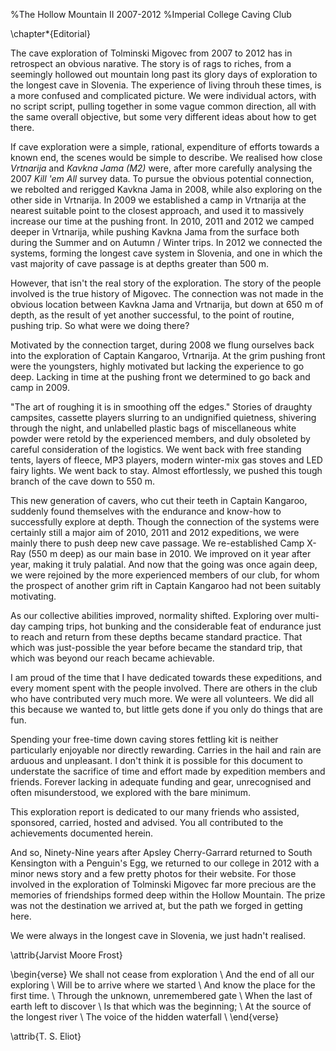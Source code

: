 %The Hollow Mountain II 2007-2012
%Imperial College Caving Club

\chapter*{Editorial}

The cave exploration of Tolminski Migovec from 2007 to 2012 has in retrospect an obvious narative. 
The story is of rags to riches, from a seemingly hollowed out mountain long past its glory days of exploration to the longest cave in Slovenia. 
The experience of living throuh these times, is a more confused and complicated picture. 
We were individual actors, with no script script, pulling together in some vague common direction, all with the same overall objective, but some very different ideas about how to get there. 

If cave exploration were a simple, rational, expenditure of efforts towards a known end, the scenes would be simple to describe. 
We realised how close *Vrtnarija* and *Kavkna Jama (M2)* were, after more carefully analysing the 2007 *Kill 'em All* survey data. 
To pursue the obvious potential connection, we rebolted and rerigged Kavkna Jama in 2008, while also exploring on the other side in Vrtnarija. 
In 2009 we established a camp in Vrtnarija at the nearest suitable point to the closest approach, and used it to massively increase our time at the pushing front. 
In 2010, 2011 and 2012 we camped deeper in Vrtnarija, while pushing Kavkna Jama from the surface both during the Summer and on Autumn / Winter trips. 
In 2012 we connected the systems, forming the longest cave system in Slovenia, and one in which the vast majority of cave passage is at depths greater than 500 m.

However, that isn't the real story of the exploration. 
The story of the people involved is the true history of Migovec. 
The connection was not made in the obvious location between Kavkna Jama and Vrtnarija, but down at 650 m of depth, as the result of yet another successful, to the point of routine, pushing trip. 
So what were we doing there?

Motivated by the connection target, during 2008 we flung ourselves back into the exploration of Captain Kangaroo, Vrtnarija. 
At the grim pushing front were the youngsters, highly motivated but lacking the experience to go deep. 
Lacking in time at the pushing front we determined to go back and camp in 2009. 

"The art of roughing it is in smoothing off the edges."
Stories of draughty campsites, cassette players slurring to an undignified quietness, shivering through the night, and unlabelled plastic bags of miscellaneous white powder were retold by the experienced members, and duly obsoleted by careful consideration of the logistics. 
We went back with free standing tents, layers of fleece, MP3 players, modern winter-mix gas stoves and LED fairy lights. 
We went back to stay. 
Almost effortlessly, we pushed this tough branch of the cave down to 550 m.

This new generation of cavers, who cut their teeth in Captain Kangaroo, suddenly found themselves with the endurance and know-how to successfully explore at depth. 
Though the connection of the systems were certainly still a major aim of 2010, 2011 and 2012 expeditions, we were mainly there to push deep new cave passage. 
We re-established Camp X-Ray (550 m deep) as our main base in 2010. 
We improved on it year after year, making it truly palatial. 
And now that the going was once again deep, we were rejoined by the more experienced members of our club, for whom the prospect of another grim rift in Captain Kangaroo had not been suitably motivating. 

As our collective abilities improved, normality shifted. 
Exploring over multi-day camping trips, hot bunking and the considerable feat of endurance just to reach and return from these depths became standard practice. 
That which was just-possible the year before became the standard trip, that which was beyond our reach became achievable.

I am proud of the time that I have dedicated towards these expeditions, and every moment spent with the people involved. 
There are others in the club who have contributed very much more.
We were all volunteers. 
We did all this because we wanted to, but little gets done if you only do things that are fun. 

Spending your free-time down caving stores fettling kit is neither particularly enjoyable nor directly rewarding. 
Carries in the hail and rain are arduous and unpleasant. 
I don't think it is possible for this document to understate the sacrifice of time and effort made by expedition members and friends. 
Forever lacking in adequate funding and gear, unrecognised and often misunderstood, we explored with the bare minimum. 


This exploration report is dedicated to our many friends who assisted, sponsored, carried, hosted and advised. 
You all contributed to the achievements documented herein.

And so, Ninety-Nine years after Apsley Cherry-Garrard returned to South Kensington with a Penguin's Egg, we returned to our college in 2012 with a minor news story and a few pretty photos for their website. 
For those involved in the exploration of Tolminski Migovec far more precious are the memories of friendships formed deep within the Hollow Mountain. 
The prize was not the destination we arrived at, but the path we forged in getting here.

We were always in the longest cave in Slovenia, we just hadn't realised. 

\attrib{Jarvist Moore Frost}

\begin{verse}
We shall not cease from exploration  \\
And the end of all our exploring  \\
Will be to arrive where we started  \\
And know the place for the first time. 
 \\
Through the unknown, unremembered gate  \\
When the last of earth left to discover  \\
Is that which was the beginning;  \\
At the source of the longest river  \\
The voice of the hidden waterfall \\
\end{verse}

\attrib{T. S. Eliot}

